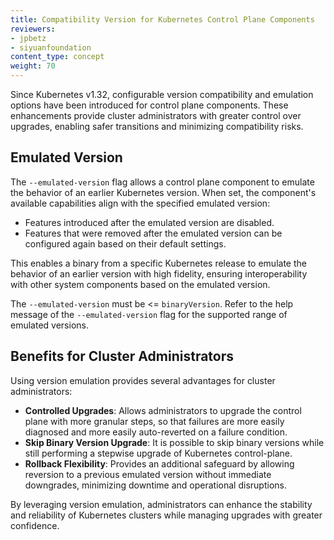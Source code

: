 ```yaml
---
title: Compatibility Version for Kubernetes Control Plane Components
reviewers:
- jpbetz
- siyuanfoundation
content_type: concept
weight: 70
---
```


<!-- overview -->

Since Kubernetes v1.32, configurable version compatibility and emulation options have been introduced for control plane components. These enhancements provide cluster administrators with greater control over upgrades, enabling safer transitions and minimizing compatibility risks.

<!-- body -->

## Emulated Version

The `--emulated-version` flag allows a control plane component to emulate the behavior of an earlier Kubernetes version. When set, the component's available capabilities align with the specified emulated version:

* Features introduced after the emulated version are disabled.
* Features that were removed after the emulated version can be configured again based on their default settings.

This enables a binary from a specific Kubernetes release to emulate the behavior of an earlier version with high fidelity, ensuring interoperability with other system components based on the emulated version.

The `--emulated-version` must be <= `binaryVersion`. Refer to the help message of the `--emulated-version` flag for the supported range of emulated versions.

## Benefits for Cluster Administrators

Using version emulation provides several advantages for cluster administrators:

* **Controlled Upgrades**: Allows administrators to upgrade the control plane with more granular steps, so that failures are more easily diagnosed and more easily auto-reverted on a failure condition.
* **Skip Binary Version Upgrade**: It is possible to skip binary versions while still performing a stepwise upgrade of Kubernetes control-plane.
* **Rollback Flexibility**: Provides an additional safeguard by allowing reversion to a previous emulated version without immediate downgrades, minimizing downtime and operational disruptions.

By leveraging version emulation, administrators can enhance the stability and reliability of Kubernetes clusters while managing upgrades with greater confidence.
